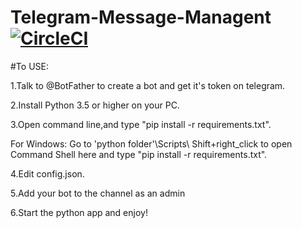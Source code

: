 # Telegram-Message-Managent [![CircleCI](https://circleci.com/gh/jimchen5209/Telegram-Message-Managent.svg?style=svg)](https://circleci.com/gh/jimchen5209/Telegram-Message-Managent)

#To USE:

1.Talk to @BotFather to create a bot and get it's token on telegram.

2.Install Python 3.5 or higher on your PC.

3.Open command line,and type "pip install -r requirements.txt".

  For Windows: Go to 'python folder'\Scripts\ Shift+right_click to open Command Shell here and type "pip install -r requirements.txt".
  
4.Edit config.json.

5.Add your bot to the channel as an admin

6.Start the python app and enjoy!

